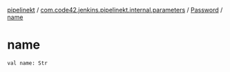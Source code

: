 [pipelinekt](../../index.md) / [com.code42.jenkins.pipelinekt.internal.parameters](../index.md) / [Password](index.md) / [name](./name.md)

# name

`val name: Str`